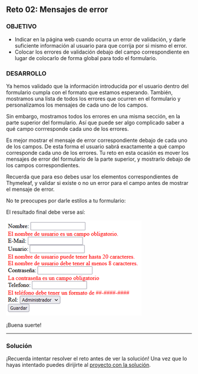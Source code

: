 ## Reto 02: Mensajes de error

### OBJETIVO

- Indicar en la página web cuando ocurra un error de validación, y darle suficiente información al usuario para que corrija por si mismo el error.
- Colocar los errores de validación debajo del campo correspondiente en lugar de colocarlo de forma global para todo el formulario.

### DESARROLLO

Ya hemos validado que la información introducida por el usuario dentro del formulario cumpla con el formato que estamos esperando. También, mostramos una lista de todos los errores que ocurren en el formulario y personalizamos los mensajes de cada uno de los campos. 

Sin embargo, mostramos todos los errores en una misma sección, en la parte superior del formulario. Así que puede ser algo complicado saber a qué campo corrresponde cada uno de los errores.

Es mejor mostrar el mensaje de error correspondiente debajo de cada uno de los campos. De esta forma el usuario sabrá exactamente a qué campo corresponde cada uno de los errores. Tu reto en esta ocasión es mover los mensajes de error del formulario de la parte superior, y mostrarlo debajo de los campos correspondientes.

Recuerda que para eso debes usar los elementos correspondientes de Thymeleaf, y validar si existe o no un error para el campo antes de mostrar el mensaje de error.

No te preocupes por darle estilos a tu formulario:

El resultado final debe verse así:

![imagen](img/img_01.png)

¡Buena suerte!


---

### Solución

¡Recuerda intentar resolver el reto antes de ver la solución! Una vez que lo hayas intentado puedes dirijirte al [proyecto con la solución](./solucion).